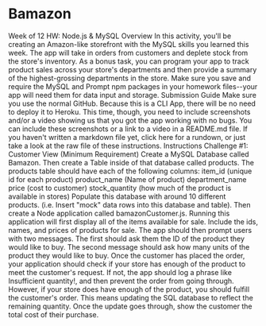# Bamazon
Week of 12 HW: Node.js &amp; MySQL  Overview  In this activity, you'll be creating an Amazon-like storefront with the MySQL skills you learned this week. The app will take in orders from customers and deplete stock from the store's inventory. As a bonus task, you can program your app to track product sales across your store's departments and then provide a summary of the highest-grossing departments in the store. Make sure you save and require the MySQL and Prompt npm packages in your homework files--your app will need them for data input and storage. Submission Guide  Make sure you use the normal GitHub. Because this is a CLI App, there will be no need to deploy it to Heroku. This time, though, you need to include screenshots and/or a video showing us that you got the app working with no bugs. You can include these screenshots or a link to a video in a README.md file. If you haven't written a markdown file yet, click here for a rundown, or just take a look at the raw file of these instructions. Instructions  Challenge #1: Customer View (Minimum Requirement)  Create a MySQL Database called Bamazon. Then create a Table inside of that database called products. The products table should have each of the following columns: item_id (unique id for each product) product_name (Name of product) department_name price (cost to customer) stock_quantity (how much of the product is available in stores) Populate this database with around 10 different products. (i.e. Insert "mock" data rows into this database and table). Then create a Node application called bamazonCustomer.js. Running this application will first display all of the items available for sale. Include the ids, names, and prices of products for sale. The app should then prompt users with two messages. The first should ask them the ID of the product they would like to buy. The second message should ask how many units of the product they would like to buy. Once the customer has placed the order, your application should check if your store has enough of the product to meet the customer's request. If not, the app should log a phrase like Insufficient quantity!, and then prevent the order from going through. However, if your store does have enough of the product, you should fulfill the customer's order. This means updating the SQL database to reflect the remaining quantity. Once the update goes through, show the customer the total cost of their purchase.
